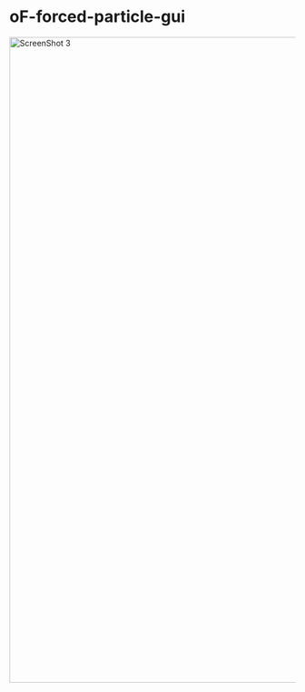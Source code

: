 # oF-forced-particle-gui

<img width="1136" alt="ScreenShot 3" src="https://user-images.githubusercontent.com/26405363/88848904-0a332100-d224-11ea-8634-4b15d649c566.png">

